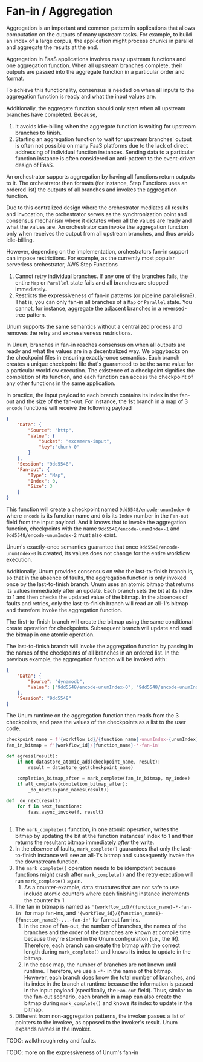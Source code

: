 # Fan-in / Aggregation

Aggregation is an important and common pattern in applications that allows computation on the outputs of many upstream tasks. For example, to build an index of a large corpus, the application might process chunks in parallel and aggregate the results at the end.

Aggregation in FaaS applications involves many upstream functions and one aggregation function. When all upstream branches complete, their outputs are passed into the aggregate function in a particular order and format.

To achieve this functionality, consensus is needed on when all inputs to the aggregation function is ready and what the input values are. 

Additionally, the aggregate function should only start when all upstream branches have completed. Because,

1. It avoids idle-billing when the aggregate function is waiting for upstream branches to finish.
2. Starting an aggregation function to wait for upstream branches' output is often not possible on many FaaS platforms due to the lack of direct addressing of individual function instances. Sending data to a particular function instance is often considered an anti-pattern to the event-driven design of FaaS.



An orchestrator supports aggregation by having all functions return outputs to it. The orchestrator then formats (for instance, Step Functions uses an ordered list) the outputs of all branches and invokes the aggregation function.

Due to this centralized design where the orchestrator mediates all results and invocation, the orchestrator serves as the synchronization point and consensus mechanism where it dictates when all the values are ready and what the values are. An orchestrator can invoke the aggregation function only when receives the output from all upstream branches, and thus avoids idle-billing.



However, depending on the implementation, orchestrators fan-in support can impose restrictions. For example, as the currently most popular serverless orchestrator, AWS Step Functions

1. Cannot retry individual branches. If any one of the branches fails, the entire `Map` or `Parallel` state fails and all branches are stopped immediately.
2. Restricts the expressiveness of fan-in patterns (or pipeline parallelism?). That is, you can only fan-in all branches of a `Map` or `Parallel` state. You cannot, for instance, aggregate the adjacent branches in a reversed-tree pattern.



Unum supports the same semantics without a centralized process and removes the retry and expressiveness restrictions.

In Unum, branches in fan-in reaches consensus on when all outputs are ready and what the values are in a decentralized way. We piggybacks on the checkpoint files in ensuring exactly-once semantics. Each branch creates a unique checkpoint file that's guaranteed to be the same value for a particular workflow execution. The existence of a checkpoint signifies the completion of its function, and each function can access the checkpoint of any other functions in the same application.

In practice, the input payload to each branch contains its index in the fan-out and the size of the fan-out. For instance, the 1st branch in a map of 3 `encode` functions will receive the following payload

```json
{
    "Data": {
        "Source": "http",
        "Value": {
            "bucket": "excamera-input",
            "key":"chunk-0"
        }
    },
    "Session": "9dd5548",
	"Fan-out": {
        "Type": "Map",
        "Index": 0,
        "Size": 3
    }
}
```

This function will create a checkpoint named `9dd5548/encode-unumIndex-0` where `encode` is its function name and `0` is its `Index` number in the `Fan-out` field from the input payload. And it knows that to invoke the aggregation function, checkpoints with the name `9dd5548/encode-unumIndex-1` and `9dd5548/encode-unumIndex-2` must also exist.

Unum's exactly-once semantics guarantee that once `9dd5548/encode-unumIndex-0` is created, its values does not change for the entire workflow execution.



Additionally, Unum provides consensus on who the last-to-finish branch is, so that in the absence of faults, the aggregation function is only invoked once by the last-to-finish branch. Unum uses an atomic bitmap that returns its values immediately after an update. Each branch sets the bit at its index to 1 and then checks the updated value of the bitmap. In the absences of faults and retries, only the last-to-finish branch will read an all-1's bitmap and therefore invoke the aggregation function.

The first-to-finish branch will create the bitmap using the same conditional create operation for checkpoints. Subsequent branch will update and read the bitmap in one atomic operation.

The last-to-finish branch will invoke the aggregation function by passing in the names of the checkpoints of all branches in an ordered list. In the previous example, the aggregation function will be invoked with:

```json
{
    "Data": {
        "Source": "dynamodb",
        "Value": ["9dd5548/encode-unumIndex-0", "9dd5548/encode-unumIndex-1", "9dd5548/encode-unumIndex-2"]
    },
    "Session": "9dd5548"
}
```

The Unum runtime on the aggregation function then reads from the 3 checkpoints, and pass the values of the checkpoints as a list to the user code.



```python
checkpoint_name = f'{workflow_id}/{function_name}-unumIndex-{unumIndex}'
fan_in_bitmap = f'{workflow_id}/{function_name}-*-fan-in'

def egress(result):
    if not datastore_atomic_add(checkpoint_name, result):
        result = datastore_get(checkpoint_name)
    
    completion_bitmap_after = mark_complete(fan_in_bitmap, my_index)
    if all_complete(completion_bitmap_after):
        _do_next(expand_names(result))

def _do_next(result)
    for f in next_functions:
        faas.async_invoke(f, result)
        
```

1. The `mark_complete()` function, in one atomic operation, writes the bitmap by updating the bit at the function instances' index to 1 and then returns the resultant bitmap immediately *after* the write.
2. In the *absence* of faults, `mark_complete()` guarantees that only the last-to-finish instance will see an all-1's bitmap and subsequently invoke the the downstream function.
3. The `mark_complete()` operation needs to be idempotent because functions might crash after `mark_complete()` and the retry execution will run `mark_complete()` again.
   1. As a counter-example, data structures that are not safe to use include atomic counters where each finishing instance increments the counter by 1.
4. The fan in bitmap is named as `'{workflow_id}/{function_name}-*-fan-in'` for map fan-ins, and `'{workflow_id}/{function_name1}-{function_name2}-...-fan-in'` for fan-out fan-ins.
   1. In the case of fan-out, the number of branches, the names of the branches and the order of the branches are known at compile time because they're stored in the Unum configuration (i.e., the IR). Therefore, each branch can create the bitmap with the correct length during `mark_complete()` and knows its index to update in the bitmap.
   2. In the case map, the number of branches are not known until runtime. Therefore, we use a `-*-` in the name of the bitmap. However, each branch does know the total number of branches, and its index in the branch at runtime because the information is passed in the input payload (specifically, the `Fan-out` field). Thus, similar to the fan-out scenario, each branch in a map can also create the bitmap during `mark_complete()` and knows its index to update in the bitmap.
5. Different from non-aggregation patterns, the invoker passes a list of pointers to the invokee, as opposed to the invoker's result. Unum expands names in the invoker.



TODO: walkthrough retry and faults.

TODO: more on the expressiveness of Unum's fan-in



